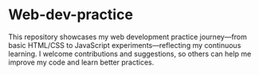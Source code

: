 # Web-dev-practice
This repository showcases my web development practice journey—from basic HTML/CSS to JavaScript experiments—reflecting my continuous learning. I welcome contributions and suggestions, so others can help me improve my code and learn better practices.

